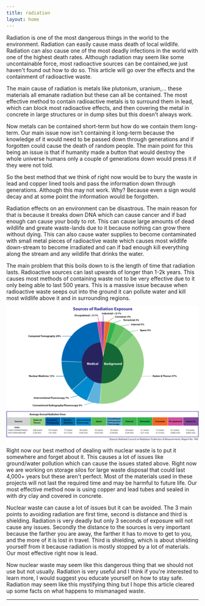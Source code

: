 ```yaml
---
title: radiation
layout: home
---
```


Radiation is one of the most dangerous things in the world to the environment. Radiation can easily cause mass death of local wildlife. Radiation can also cause one of the most deadly infections in the world with one of the highest death rates. Although radiation may seem like some uncontainable force, most radioactive sources can be contained,we just haven't found out how to do so. This article will go over the effects and the containment of radioactive waste.


The main cause of radiation is metals like plutonium, uranium,... these materials all emanate radiation but these can all be contained. The most effective method to contain radioactive metals is to surround them in lead, which can block most radioactive effects, and then covering the metal in concrete in large structures or in dump sites but this doesn't always work.


Now metals can be contained short-term but how do we contain them long-term. Our main issue now isn't containing it long-term because the knowledge of it would need to be passed down through generations and if forgotten could cause the death of random people. The main point for this being an issue is that if humanity made a button that would destroy the whole universe humans only a couple of generations down would press it if they were not told.

So the best method that we think of right now would be to bury the waste in lead and copper lined tools and pass the information down through generations. Although this may not work. Why? Because even a sign would decay and at some point the information would be forgotten.

Radiation effects on an environment can be disastrous. The main reason for that is because it breaks down DNA which can cause cancer and if bad enough can cause your body to rot. This can cause large amounts of dead wildlife and greate waste-lands due to it because nothing can grow there without dying. This can also cause water supplies to become contaminated with small metal pieces of radioactive waste which causes most wildlife down-stream to become irradiated and can if bad enough kill everything along the stream and any wildlife that drinks the water.

The main problem that this boils down to is the length of time that radiation lasts. Radioactive sources can last upwards of longer than 1-2k years. This causes most methods of containing waste not to be very effective due to it only being able to last 500 years. This is a massive issue because when radioactive waste seeps out into the ground it can pollute water and kill most wildlife above it and in surrounding regions.

![radiation scources](./assets/images/image4.png)

Right now our best method of dealing with nuclear waste is to put it somewhere and forget about it. This causes a lot of issues like ground/water pollution which can cause the issues stated above. Right now we are working on storage silos for large waste disposal that could last 4,000+ years but these aren't perfect. Most of the materials used in these projects will not last the required time and may be harmful to future life. Our most effective method now is using copper and lead tubes and sealed in with dry clay and covered in concrete. 

Nuclear waste can cause a lot of issues but it can be avoided. The 3 main points to avoiding radiation are first time, second is distance and third is shielding. Radiation is very deadly but only 3 seconds of exposure will not cause any issues. Secondly the distance to the sources is very important because the farther you are away, the farther it has to move to get to you, and the more of it is lost in travel. Third is shielding, which is about shielding yourself from it because radiation is mostly stopped by a lot of materials. Our most effective right now is lead.



Now nuclear waste may seem like this dangerous thing that we should not use but not usually. Radiation is very useful and I think if you're interested to learn more, I would suggest you educate yourself on how to stay safe. Radiation may seem like this mystifying thing but I hope this article cleared up some facts on what happens to mismanaged waste.


----

[^1]: [It can take up to 10 minutes for changes to your site to publish after you push the changes to GitHub](https://docs.github.com/en/pages/setting-up-a-github-pages-site-with-jekyll/creating-a-github-pages-site-with-jekyll#creating-your-site).

[Just the Docs]: https://just-the-docs.github.io/just-the-docs/
[GitHub Pages]: https://docs.github.com/en/pages
[README]: https://github.com/just-the-docs/just-the-docs-template/blob/main/README.md
[Jekyll]: https://jekyllrb.com
[GitHub Pages / Actions workflow]: https://github.blog/changelog/2022-07-27-github-pages-custom-github-actions-workflows-beta/
[use this template]: https://github.com/just-the-docs/just-the-docs-template/generate

